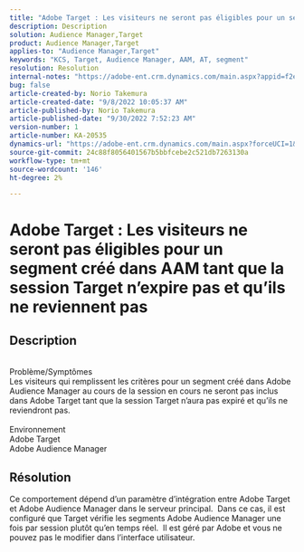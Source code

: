 ```yaml
---
title: "Adobe Target : Les visiteurs ne seront pas éligibles pour un segment créé dans AAM tant que la session Target n’expire pas et qu’ils ne reviennent pas."
description: Description
solution: Audience Manager,Target
product: Audience Manager,Target
applies-to: "Audience Manager,Target"
keywords: "KCS, Target, Audience Manager, AAM, AT, segment"
resolution: Resolution
internal-notes: "https://adobe-ent.crm.dynamics.com/main.aspx?appid=f2e74f34-7119-ea11-a811-000d3a5936c5&forceUCI=1&newWindow=true&pagetype=entityrecord&etn=knowledgearticle&id=45e8e885-2b47-e911-a952-000d3a34ebb5"
bug: false
article-created-by: Norio Takemura
article-created-date: "9/8/2022 10:05:37 AM"
article-published-by: Norio Takemura
article-published-date: "9/30/2022 7:52:23 AM"
version-number: 1
article-number: KA-20535
dynamics-url: "https://adobe-ent.crm.dynamics.com/main.aspx?forceUCI=1&pagetype=entityrecord&etn=knowledgearticle&id=59671ac2-5d2f-ed11-9db1-002248086d3d"
source-git-commit: 24c88f8056401567b5bbfcebe2c521db7263130a
workflow-type: tm+mt
source-wordcount: '146'
ht-degree: 2%

---
```


# Adobe Target : Les visiteurs ne seront pas éligibles pour un segment créé dans AAM tant que la session Target n’expire pas et qu’ils ne reviennent pas

## Description

<br>Problème/Symptômes<br>Les visiteurs qui remplissent les critères pour un segment créé dans Adobe Audience Manager au cours de la session en cours ne seront pas inclus dans Adobe Target tant que la session Target n’aura pas expiré et qu’ils ne reviendront pas.<br><br>Environnement<br>Adobe Target
<br>Adobe Audience Manager

## Résolution


Ce comportement dépend d’un paramètre d’intégration entre Adobe Target et Adobe Audience Manager dans le serveur principal.  Dans ce cas, il est configuré que Target vérifie les segments Adobe Audience Manager une fois par session plutôt qu’en temps réel.  Il est géré par Adobe et vous ne pouvez pas le modifier dans l’interface utilisateur.
